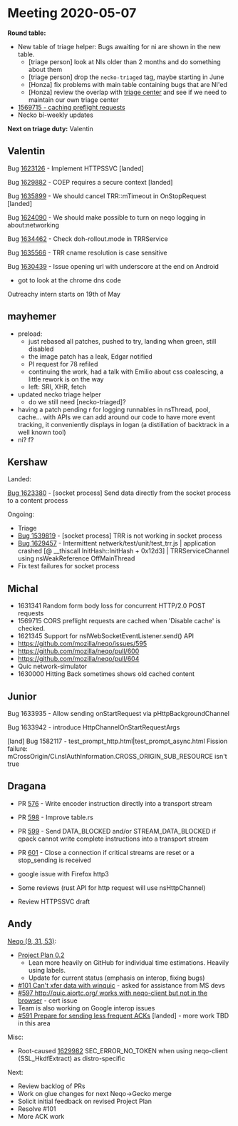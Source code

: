 # Meeting 2020-05-07
**Round table:**
- New table of triage helper: Bugs awaiting for ni are shown in the new table.
  - [triage person] look at NIs older than 2 months and do something about them
  - [triage person] drop the `necko-triaged` tag, maybe starting in June
  - [Honza] fix problems with main table containing bugs that are NI'ed
  - [Honza] review the overlap with [triage center](https://mozilla.github.io/triage-center/) and see if we need to maintain our own triage center
- [1569715 - caching preflight requests](https://bugzilla.mozilla.org/show_bug.cgi?id=1569715)
- Necko bi-weekly updates

**Next on triage duty:**
Valentin
## Valentin

Bug [1623126](https://bugzil.la/1623126) - Implement HTTPSSVC [landed]

Bug [1629882](https://bugzil.la/1629882) - COEP requires a secure context [landed]

Bug [1635899](https://bugzil.la/1635899) - We should cancel TRR::mTimeout in OnStopRequest [landed]

Bug [1624090](https://bugzil.la/1624090) - We should make possible to turn on neqo logging in about:networking

Bug [1634462](https://bugzil.la/1634462) - Check doh-rollout.mode in TRRService

Bug [1635566](https://bugzil.la/1635566) - TRR cname resolution is case sensitive

Bug [1630439](https://bugzil.la/1630439) - Issue opening url with underscore at the end on Android

  - got to look at the chrome dns code

Outreachy intern starts on 19th of May

## mayhemer

- preload:
  - just rebased all patches, pushed to try, landing when green, still disabled
  - the image patch has a leak, Edgar notified
  - PI request for 78 refiled
  - continuing the work, had a talk with Emilio about css coalescing, a little rework is on the way
  - left: SRI, XHR, fetch
- updated necko triage helper
  - do we still need [necko-triaged]?
- having a patch pending r for logging runnables in nsThread, pool, cache... with APIs we can add around our code to have more event tracking, it conveniently displays in logan (a distillation of backtrack in a well known tool)
- ni? f?

## Kershaw

Landed:

[Bug 1623380](https://bugzilla.mozilla.org/show_bug.cgi?id=1623380) - [socket process] Send data directly from the socket process to a content process

Ongoing:

- Triage
- [Bug 1539819](https://bugzilla.mozilla.org/show_bug.cgi?id=1539819) - [socket process] TRR is not working in socket process
- [Bug 1629457](https://bugzilla.mozilla.org/show_bug.cgi?id=1629457) - Intermittent netwerk/test/unit/test_trr.js | application crashed [@ __thiscall InitHash::InitHash + 0x12d3] | TRRServiceChannel using nsWeakReference OffMainThread
- Fix test failures for socket process

## Michal

- 1631341 Random form body loss for concurrent HTTP/2.0 POST requests
- 1569715 CORS preflight requests are cached when 'Disable cache' is checked.
- 1621345 Support for nsIWebSocketEventListener.send() API
- https://github.com/mozilla/neqo/issues/595
- https://github.com/mozilla/neqo/pull/600
- https://github.com/mozilla/neqo/pull/604
- Quic network-simulator
- 1630000 Hitting Back sometimes shows old cached content

## Junior

Bug 1633935 - Allow sending onStartRequest via pHttpBackgroundChannel

Bug 1633942 - introduce HttpChannelOnStartRequestArgs

[land] Bug 1582117 - test_prompt_http.html|test_prompt_async.html Fission failure: mCrossOrigin/Ci.nsIAuthInformation.CROSS_ORIGIN_SUB_RESOURCE isn't true

## Dragana

 - PR [576](https://github.com/mozilla/neqo/pull/576) - Write encoder instruction directly into a transport stream
 - PR [598](https://github.com/mozilla/neqo/pull/598) - Improve table.rs
 - PR [599](https://github.com/mozilla/neqo/pull/599) - Send DATA_BLOCKED and/or STREAM_DATA_BLOCKED if qpack cannot write complete instructions into a transport stream
 - PR [601](https://github.com/mozilla/neqo/pull/601) - Close a connection if critical streams are reset or a stop_sending is received
- google issue with Firefox http3

 - Some reviews (rust API for http request will use nsHttpChannel)
 - Review HTTPSSVC draft

## Andy

[Neqo (9, 31, 53)](https://github.com/mozilla/neqo/projects/2):

* [Project Plan 0.2](https://docs.google.com/document/d/11uy2yk3X7tMMUuVjV-CZif9Q1lHrljdgqPJq3NcIrcE/edit?usp=sharing)
  * Lean more heavily on GitHub for individual time estimations. Heavily using labels.
  * Update for current status (emphasis on interop, fixing bugs)
* [#101 Can't xfer data with winquic](https://github.com/mozilla/neqo/issues/101) -  asked for assistance from MS devs
* [#597 http://quic.aiortc.org/ works with neqo-client but not in the browser](https://github.com/mozilla/neqo/issues/597) - cert issue
* Team is also working on Google interop issues 
* [#591 Prepare for sending less frequent ACKs](https://github.com/mozilla/neqo/pull/591) [landed] - more work TBD in this area

Misc:

* Root-caused [1629982](https://bugzilla.mozilla.org/show_bug.cgi?id=1629982) SEC_ERROR_NO_TOKEN when using neqo-client (SSL_HkdfExtract) as distro-specific

Next:

* Review backlog of PRs
* Work on glue changes for next Neqo->Gecko merge
 * Solicit initial feedback on revised Project Plan
 * Resolve #101
 * More ACK work

